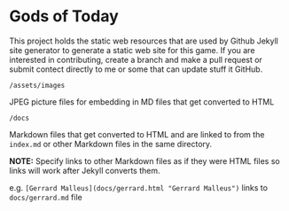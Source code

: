 # Gods of Today

This project holds the static web resources that are used by Github Jekyll site generator to generate a 
static web site for this game.  If you are interested in contributing, create a branch and make a pull request
or submit contect directly to me or some that can update stuff it GitHub.

`/assets/images`

JPEG picture files for embedding in MD files that get converted to HTML

`/docs`

Markdown files that get converted to HTML and are linked to from the `index.md` or other Markdown files in the
same directory.

**NOTE:** Specify links to other Markdown files as if they were HTML files so links will work after Jekyll 
converts them.

e.g. `[Gerrard Malleus](docs/gerrard.html "Gerrard Malleus")` links to `docs/gerrard.md` file